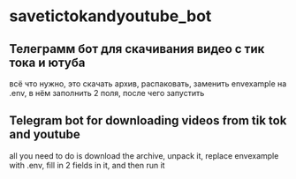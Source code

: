 # savetictokandyoutube_bot

## Телеграмм бот для скачивания видео с тик тока и ютуба

всё что нужно, это скачать архив, распаковать, заменить envexample на .env, в нём заполнить 2 поля, после чего запустить

## Telegram bot for downloading videos from tik tok and youtube

all you need to do is download the archive, unpack it, replace envexample with .env, fill in 2 fields in it, and then run it
